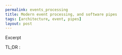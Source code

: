 ```yaml
---
permalink: events_processing
title: Modern event processing, and software pipes
tags: [architecture, event, pipes]
layout: post
---
```

Excerpt

TL;DR :
